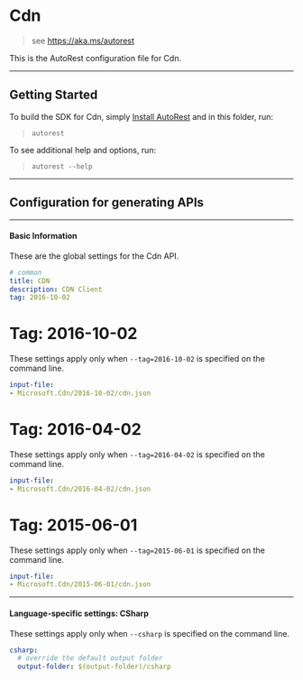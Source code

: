 # Cdn
    
> see https://aka.ms/autorest

This is the AutoRest configuration file for Cdn.



---
## Getting Started 
To build the SDK for Cdn, simply [Install AutoRest](https://aka.ms/autorest/install) and in this folder, run:

> `autorest`

To see additional help and options, run:

> `autorest --help`
---

## Configuration for generating APIs


---
#### Basic Information 
These are the global settings for the Cdn API.

``` yaml
# common 
title: CDN
description: CDN Client
tag: 2016-10-02

```


# Tag: 2016-10-02

These settings apply only when `--tag=2016-10-02` is specified on the command line.

``` yaml $(tag) == '2016-10-02'
input-file:
- Microsoft.Cdn/2016-10-02/cdn.json

```
 
# Tag: 2016-04-02

These settings apply only when `--tag=2016-04-02` is specified on the command line.

``` yaml $(tag) == '2016-04-02'
input-file:
- Microsoft.Cdn/2016-04-02/cdn.json

```
 
# Tag: 2015-06-01

These settings apply only when `--tag=2015-06-01` is specified on the command line.

``` yaml $(tag) == '2015-06-01'
input-file:
- Microsoft.Cdn/2015-06-01/cdn.json

```


---
#### Language-specific settings: CSharp

These settings apply only when `--csharp` is specified on the command line.

``` yaml $(csharp)
csharp:
  # override the default output folder
  output-folder: $(output-folder)/csharp
```

